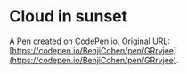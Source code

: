 # Cloud in sunset

A Pen created on CodePen.io. Original URL: [https://codepen.io/BenjiCohen/pen/GRrvjee](https://codepen.io/BenjiCohen/pen/GRrvjee).


